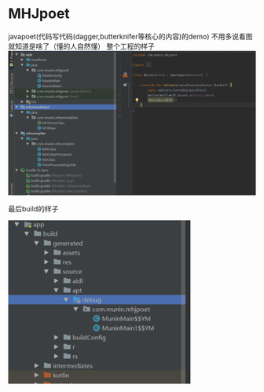 # MHJpoet
javapoet(代码写代码(dagger,butterknifer等核心的内容)的demo)
不用多说看图就知道是啥了（懂的人自然懂）
整个工程的样子
![image](https://github.com/Muin613/MHJpoet/blob/master/app/src/main/res/drawable/poet.png) 

最后build的样子

![image](https://github.com/Muin613/MHJpoet/blob/master/app/src/main/res/drawable/javapoet.png) 
